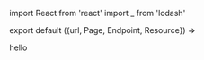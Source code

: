 import React from 'react'
import _ from 'lodash'

export default ({url, Page, Endpoint, Resource}) =>
  <Page url={url} name="Security Considerations" weight={200}>

   <p>hello</p>

  </Page>




